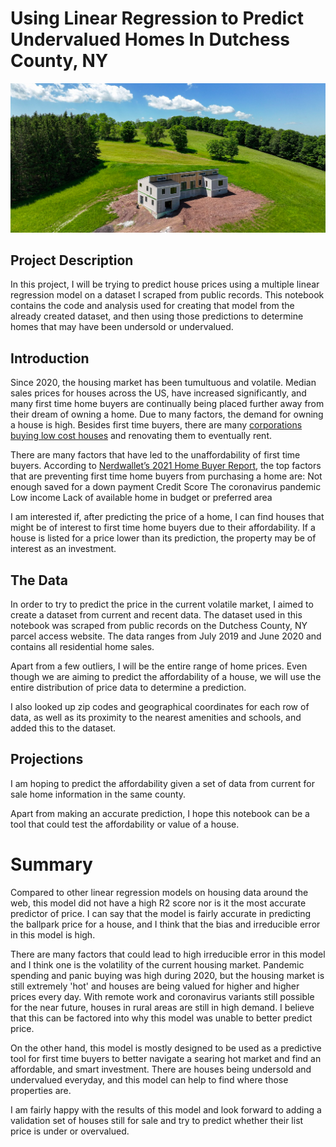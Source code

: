 # Using Linear Regression to Predict Undervalued Homes  In Dutchess County, NY

![](img/house.png)

## Project Description

In this project, I will be trying to predict house prices using a multiple linear regression model on a dataset I scraped from public records. This notebook contains the code and analysis used for creating that model from the already created dataset, and then using those predictions to determine homes that may have been undersold or undervalued.

## Introduction

Since 2020, the housing market has been tumultuous and volatile. Median sales prices for houses across the US, have increased significantly, and many first time home buyers are continually being placed further away from their dream of owning a home. Due to many factors, the demand for owning a house is high. Besides first time buyers, there are many [corporations buying low cost houses](https://www.nytimes.com/2022/04/23/us/corporate-real-estate-investors-housing-market.html?referringSource=articleShare) and renovating them to eventually rent.

There are many factors that have led to the unaffordability of first time buyers. According to [Nerdwallet’s 2021 Home Buyer Report](https://www.nerdwallet.com/blog/2021-home-buyer-report/), the top factors that are preventing first time home buyers from purchasing a home are: 
Not enough saved for a down payment
Credit Score
The coronavirus pandemic
Low income
Lack of available home in budget or preferred area

I am interested if, after predicting the price of a home, I can find houses that might be of interest to first time home buyers due to their affordability. If a house is listed for a price lower than its prediction, the property may be of interest as an investment.

## The Data

In order to try to predict the price in the current volatile market, I aimed to create a dataset from current and recent data. The dataset used in this notebook was scraped from public records on the Dutchess County, NY parcel access website. The data ranges from July 2019 and June 2020 and contains all residential home sales. 

Apart from a few outliers, I will be the entire range of home prices. Even though we are aiming to predict the affordability of a house, we will use the entire distribution of price data to determine a prediction.

I also looked up zip codes and geographical coordinates for each row of data, as well as its proximity to the nearest amenities and schools, and added this to the dataset.

## Projections

I am hoping to predict the affordability given a set of data from current for sale home information in the same county.

Apart from making an accurate prediction, I hope this notebook can be a tool that could test the affordability or value of a house.

 
# Summary

Compared to other linear regression models on housing data around the web, this model did not have a high R2 score nor is it the most accurate predictor of price. I can say that the model is fairly accurate in predicting the ballpark price for a house, and I think that the bias and irreducible error in this model is high.

There are many factors that could lead to high irreducible error in this model and I think one is the volatility of the current housing market. Pandemic spending and panic buying was high during 2020, but the housing market is still extremely 'hot' and houses are being valued for higher and higher prices every day. With remote work and coronavirus variants still possible for the near future, houses in rural areas are still in high demand. I believe that this can be factored into why this model was unable to better predict price.

On the other hand, this model is mostly designed to be used as a predictive tool for first time buyers to better navigate a searing hot market and find an affordable, and smart investment. There are houses being undersold and undervalued everyday, and this model can help to find where those properties are.

I am fairly happy with the results of this model and look forward to adding a validation set of houses still for sale and try to predict whether their list price is under or overvalued.